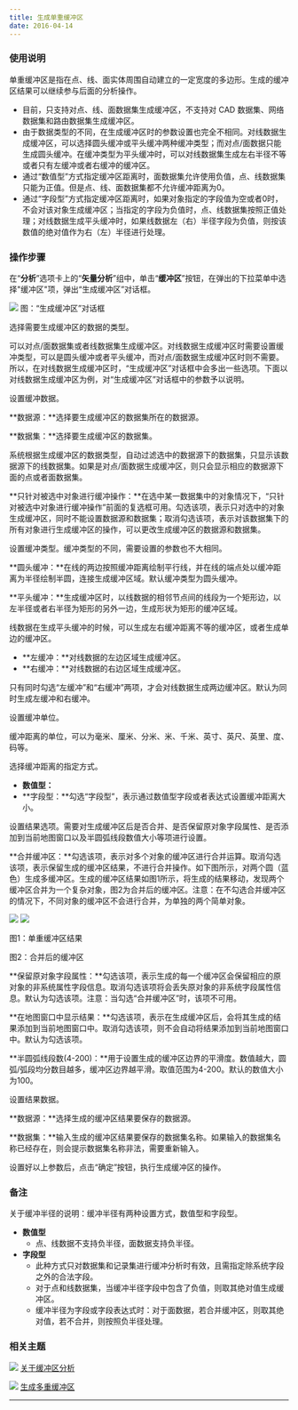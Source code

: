```yaml
---
title: 生成单重缓冲区
date: 2016-04-14
---
```



### 使用说明

单重缓冲区是指在点、线、面实体周围自动建立的一定宽度的多边形。生成的缓冲区结果可以继续参与后面的分析操作。

-   目前，只支持对点、线、面数据集生成缓冲区，不支持对 CAD 数据集、网络数据集和路由数据集生成缓冲区。
-   由于数据类型的不同，在生成缓冲区时的参数设置也完全不相同。对线数据生成缓冲区，可以选择圆头缓冲或平头缓冲两种缓冲类型；而对点/面数据只能生成圆头缓冲。在缓冲类型为平头缓冲时，可以对线数据集生成左右半径不等或者只有左缓冲或者右缓冲的缓冲区。
-   通过“数值型”方式指定缓冲区距离时，面数据集允许使用负值，点、线数据集只能为正值。但是点、线、面数据集都不允许缓冲距离为0。
-   通过“字段型”方式指定缓冲区距离时，如果对象指定的字段值为空或者0时，不会对该对象生成缓冲区；当指定的字段为负值时，点、线数据集按照正值处理；对线数据生成平头缓冲时，如果线数据左（右）半径字段为负值，则按该数值的绝对值作为右（左）半径进行处理。

### 操作步骤

在“**分析**”选项卡上的“**矢量分析**”组中，单击“**缓冲区**”按钮，在弹出的下拉菜单中选择"缓冲区"项，弹出“生成缓冲区”对话框。

  ![](/iDesktop-Cross/img/BufferDia.png)
  图：“生成缓冲区”对话框

选择需要生成缓冲区的数据的类型。

可以对点/面数据集或者线数据集生成缓冲区。对线数据生成缓冲区时需要设置缓冲类型，可以是圆头缓冲或者平头缓冲，而对点/面数据生成缓冲区时则不需要。所以，在对线数据生成缓冲区时，“生成缓冲区”对话框中会多出一些选项。下面以对线数据生成缓冲区为例，对“生成缓冲区”对话框中的参数予以说明。

设置缓冲数据。

**数据源：**选择要生成缓冲区的数据集所在的数据源。

**数据集：**选择要生成缓冲区的数据集。

系统根据生成缓冲区的数据类型，自动过滤选中的数据源下的数据集，只显示该数据源下的线数据集。如果是对点/面数据生成缓冲区，则只会显示相应的数据源下面的点或者面数据集。

**只针对被选中对象进行缓冲操作：**在选中某一数据集中的对象情况下，“只针对被选中对象进行缓冲操作”前面的复选框可用。勾选该项，表示只对选中的对象生成缓冲区，同时不能设置数据源和数据集；取消勾选该项，表示对该数据集下的所有对象进行生成缓冲区的操作，可以更改生成缓冲区的数据源和数据集。

设置缓冲类型。缓冲类型的不同，需要设置的参数也不大相同。

**圆头缓冲：**在线的两边按照缓冲距离绘制平行线，并在线的端点处以缓冲距离为半径绘制半圆，连接生成缓冲区域。默认缓冲类型为圆头缓冲。

**平头缓冲：**生成缓冲区时，以线数据的相邻节点间的线段为一个矩形边，以左半径或者右半径为矩形的另外一边，生成形状为矩形的缓冲区域。

线数据在生成平头缓冲的时候，可以生成左右缓冲距离不等的缓冲区，或者生成单边的缓冲区。

-   **左缓冲：**对线数据的左边区域生成缓冲区。
-   **右缓冲：**对线数据的右边区域生成缓冲区。

只有同时勾选“左缓冲”和“右缓冲”两项，才会对线数据生成两边缓冲区。默认为同时生成左缓冲和右缓冲。

设置缓冲单位。

缓冲距离的单位，可以为毫米、厘米、分米、米、千米、英寸、英尺、英里、度、码等。

选择缓冲距离的指定方式。

-   **数值型：**
-   **字段型：**勾选“字段型”，表示通过数值型字段或者表达式设置缓冲距离大小。

设置结果选项。需要对生成缓冲区后是否合并、是否保留原对象字段属性、是否添加到当前地图窗口以及半圆弧线段数值大小等项进行设置。

**合并缓冲区：**勾选该项，表示对多个对象的缓冲区进行合并运算。取消勾选该项，表示保留生成的缓冲区结果，不进行合并操作。如下图所示，对两个圆（蓝色）生成多缓冲区。生成的缓冲区结果如图1所示，将生成的结果移动，发现两个缓冲区合并为一个复杂对象，图2为合并后的缓冲区。注意：在不勾选合并缓冲区的情况下，不同对象的缓冲区不会进行合并，为单独的两个简单对象。

![](/iDesktop-Cross/img/SigBuf1.png)
![](/iDesktop-Cross/img/SigBuf2.png)

图1：单重缓冲区结果

图2：合并后的缓冲区

**保留原对象字段属性：**勾选该项，表示生成的每一个缓冲区会保留相应的原对象的非系统属性字段信息。取消勾选该项将会丢失原对象的非系统字段属性信息。默认为勾选该项。注意：当勾选“合并缓冲区”时，该项不可用。

**在地图窗口中显示结果：**勾选该项，表示在生成缓冲区后，会将其生成的结果添加到当前地图窗口中。取消勾选该项，则不会自动将结果添加到当前地图窗口中。默认为勾选该项。

**半圆弧线段数(4-200)：**用于设置生成的缓冲区边界的平滑度。数值越大，圆弧/弧段均分数目越多，缓冲区边界越平滑。取值范围为4-200。默认的数值大小为100。

设置结果数据。

**数据源：**选择生成的缓冲区结果要保存的数据源。

**数据集：**输入生成的缓冲区结果要保存的数据集名称。如果输入的数据集名称已经存在，则会提示数据集名称非法，需要重新输入。

设置好以上参数后，点击“确定”按钮，执行生成缓冲区的操作。

### 备注

关于缓冲半径的说明：缓冲半径有两种设置方式，数值型和字段型。

-   **数值型**
    -   点、线数据不支持负半径，面数据支持负半径。
-   **字段型**
    -   此种方式只对数据集和记录集进行缓冲分析时有效，且需指定除系统字段之外的合法字段。
    -   对于点和线数据集，当缓冲半径字段中包含了负值，则取其绝对值生成缓冲区。
    -   缓冲半径为字段或字段表达式时：对于面数据，若合并缓冲区，则取其绝对值，若不合并，则按照负半径处理。

### 相关主题

![](/iDesktop-Cross/img/smalltitle.png) [关于缓冲区分析](/iDesktop-Cross/2016/04/14/buffer/HowBufferWork)

![](/iDesktop-Cross/img/smalltitle.png) [生成多重缓冲区](/iDesktop-Cross/2016/04/14/buffer/MutilBuffer)

------------------------------------------------------------------------

